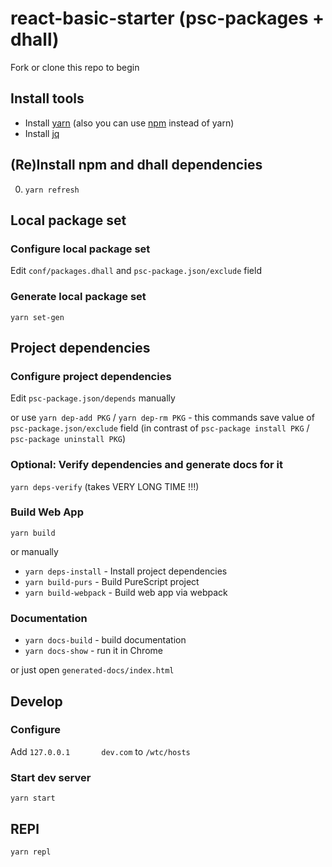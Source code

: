 # react-basic-starter (psc-packages + dhall)

Fork or clone this repo to begin

## Install tools

* Install [yarn](https://yarnpkg.com/en/docs/install) (also you can use [npm](https://www.npmjs.com/get-npm) instead of yarn)
* Install [jq](https://stedolan.github.io/jq/)

## (Re)Install npm and dhall dependencies

0. `yarn refresh`

## Local package set

### Configure local package set

Edit `conf/packages.dhall` and `psc-package.json/exclude` field

### Generate local package set

`yarn set-gen` 

## Project dependencies

### Configure project dependencies

Edit `psc-package.json/depends` manually

or use `yarn dep-add PKG` / `yarn dep-rm PKG` - this commands save value of `psc-package.json/exclude` field (in contrast of `psc-package install PKG` / `psc-package uninstall PKG`)

### Optional: Verify dependencies and generate docs for it

`yarn deps-verify` (takes VERY LONG TIME !!!) 

### Build Web App

`yarn build`

or manually

* `yarn deps-install` - Install project dependencies
* `yarn build-purs` - Build PureScript project
* `yarn build-webpack` - Build web app via webpack

### Documentation

* `yarn docs-build` - build documentation
* `yarn docs-show` - run it in Chrome

or just open `generated-docs/index.html`

## Develop

### Configure

Add `127.0.0.1       dev.com` to `/wtc/hosts`

### Start dev server

`yarn start`

## REPl

`yarn repl`